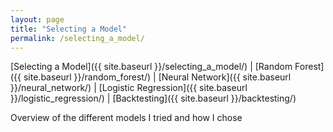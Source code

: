 ```yaml
---
layout: page
title: "Selecting a Model"
permalink: /selecting_a_model/
---
```



[Selecting a Model]({{ site.baseurl }}/selecting_a_model/) |  [Random Forest]({{ site.baseurl }}/random_forest/) |  [Neural Network]({{ site.baseurl }}/neural_network/) |  [Logistic Regression]({{ site.baseurl }}/logistic_regression/) |  [Backtesting]({{ site.baseurl }}/backtesting/)


Overview of the different models I tried and how I chose
